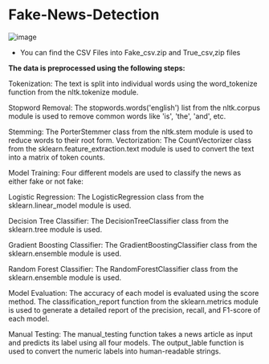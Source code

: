 # Fake-News-Detection

![image](https://github.com/smkhabe/Fake-News-Detection/assets/110238344/9d1c41d1-330a-438d-8e81-7a2c910a0d55)

- You can find the CSV Files into Fake_csv.zip and True_csv,zip files

  
**The data is preprocessed using the following steps:**

Tokenization: The text is split into individual words using the word_tokenize function from the nltk.tokenize module.

Stopword Removal: The stopwords.words('english') list from the nltk.corpus module is used to remove common words like 'is', 'the', 'and', etc.

Stemming: The PorterStemmer class from the nltk.stem module is used to reduce words to their root form.
Vectorization: The CountVectorizer class from the sklearn.feature_extraction.text module is used to convert the text into a matrix of token counts.

Model Training: Four different models are used to classify the news as either fake or not fake:

Logistic Regression: The LogisticRegression class from the sklearn.linear_model module is used.

Decision Tree Classifier: The DecisionTreeClassifier class from the sklearn.tree module is used.

Gradient Boosting Classifier: The GradientBoostingClassifier class from the sklearn.ensemble module is used.

Random Forest Classifier: The RandomForestClassifier class from the sklearn.ensemble module is used.

Model Evaluation: The accuracy of each model is evaluated using the score method. The classification_report function from the sklearn.metrics module is used to generate a detailed report of the precision, recall, and F1-score of each model.

Manual Testing: The manual_testing function takes a news article as input and predicts its label using all four models. The output_lable function is used to convert the numeric labels into human-readable strings.
